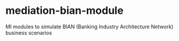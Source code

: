 # mediation-bian-module
MI modules  to simulate BIAN (Banking Industry Architecture Network) business scenarios
